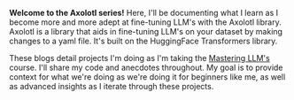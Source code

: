 **Welcome to the Axolotl series!** Here, I'll be documenting what I learn as I become more and more adept at fine-tuning LLM's with the Axolotl library. Axolotl is a library that aids in fine-tuning LLM's on your dataset by making changes to a yaml file. It's built on the HuggingFace Transformers library. 

These blogs detail projects I'm doing as I'm taking the [Mastering LLM's](https://maven.com/parlance-labs/fine-tuning) course. I'll share my code and anecdotes throughout. My goal is to provide context for what we're doing as we're doing it for beginners like me, as well as advanced insights as I iterate through these projects.
